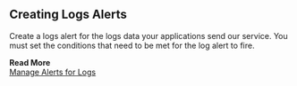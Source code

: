 ## Creating Logs Alerts

Create a logs alert for the logs data your applications send our service. You must set the conditions that need to be met for the log alert to fire.

<!--
Create a log alert on the logs data your applications send. You must set the conditions that need to be met for the log alert to fire and provide the list of recipients who need to be notified when the log alert fires.
-->


**Read More**<br/>
[Manage Alerts for Logs](https://docs.wavefront.com/logging_log_alerts.html)<br/>